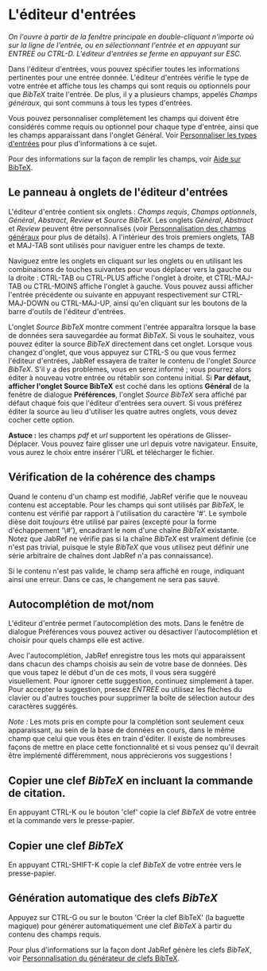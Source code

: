 L'éditeur d'entrées
===================

*On l'ouvre à partir de la fenêtre principale en double-cliquant n'importe où sur la ligne de l'entrée, ou en sélectionnant l'entrée et en appuyant sur ENTREE ou CTRL-D. L'éditeur d'entrées se ferme en appuyant sur ESC.*

Dans l'éditeur d'entrées, vous pouvez spécifier toutes les informations pertinentes pour une entrée donnée. L'éditeur d'entrées vérifie le type de votre entrée et affiche tous les champs qui sont requis ou optionnels pour que *BibTeX* traite l'entrée. De plus, il y a plusieurs champs, appelés *Champs généraux*, qui sont communs à tous les types d'entrées.

Vous pouvez personnaliser complètement les champs qui doivent être considérés comme requis ou optionnel pour chaque type d'entrée, ainsi que les champs apparaissant dans l'onglet Général. Voir [Personnaliser les types d'entrées](CustomEntriesHelp.html) pour plus d'informations à ce sujet.

Pour des informations sur la façon de remplir les champs, voir [Aide sur BibTeX](BibtexHelp.html).

Le panneau à onglets de l'éditeur d'entrées
-------------------------------------------

L'éditeur d'entrée contient six onglets : *Champs requis*, *Champs optionnels*, *Général*, *Abstract*, *Review* et *Source BibTeX*. Les onglets *Général*, *Abstract* et *Review* peuvent être personnalisés (voir [Personnalisation des champs généraux](GeneralFields.html) pour plus de détails). A l'intérieur des trois premiers onglets, TAB et MAJ-TAB sont utilisés pour naviguer entre les champs de texte.

Naviguez entre les onglets en cliquant sur les onglets ou en utilisant les combinaisons de touches suivantes pour vous déplacer vers la gauche ou la droite : CTRL-TAB ou CTRL-PLUS affiche l'onglet à droite, et CTRL-MAJ-TAB ou CTRL-MOINS affiche l'onglet à gauche. Vous pouvez aussi afficher l'entrée précédente ou suivante en appuyant respectivement sur CTRL-MAJ-DOWN ou CTRL-MAJ-UP, ainsi qu'en cliquant sur les boutons de la barre d'outils de l'éditeur d'entrées.

L'onglet *Source BibTeX* montre comment l'entrée apparaîtra lorsque la base de données sera sauvegardée au format *BibTeX*. Si vous le souhaitez, vous pouvez éditer la source *BibTeX* directement dans cet onglet. Lorsque vous changez d'onglet, que vous appuyez sur CTRL-S ou que vous fermez l'éditeur d'entrées, JabRef essayera de traiter le contenu de l'onglet *Source BibTeX*. S'il y a des problèmes, vous en serez informé ; vous pourrez alors éditer à nouveau votre entrée ou rétablir son contenu initial. Si **Par défaut, afficher l'onglet Source BibTeX** est coché dans les options **Général** de la fenêtre de dialogue **Préférences**, l'onglet *Source BibTeX* sera affiché par défaut chaque fois que l'éditeur d'entrées sera ouvert. Si vous préférez éditer la source au lieu d'utiliser les quatre autres onglets, vous devez cocher cette option.

**Astuce :** les champs *pdf* et *url* supportent les opérations de Glisser-Déplacer. Vous pouvez faire glisser une url depuis votre navigateur. Ensuite, vous aurez le choix entre insérer l'URL et télécharger le fichier.

Vérification de la cohérence des champs
---------------------------------------

Quand le contenu d'un champ est modifié, JabRef vérifie que le nouveau contenu est acceptable. Pour les champs qui sont utilisés par *BibTeX*, le contenu est vérifié par rapport à l'utilisation du caractère '\#'. Le symbole dièse doit *toujours* être utilisé par paires (excepté pour la forme d'échappement '\\\#'), encadrant le nom d'une chaîne *BibTeX* existante. Notez que JabRef ne vérifie pas si la chaîne *BibTeX* est vraiment définie (ce n'est pas trivial, puisque le style *BibTeX* que vous utilisez peut définir une série arbitraire de chaînes dont JabRef n'a pas connaissance).

Si le contenu n'est pas valide, le champ sera affiché en rouge, indiquant ainsi une erreur. Dans ce cas, le changement ne sera pas sauvé.

Autocomplétion de mot/nom
-------------------------

L'éditeur d'entrée permet l'autocomplétion des mots. Dans le fenêtre de dialogue Préférences vous pouvez activer ou désactiver l'autocomplétion et choisir pour quels champs elle est active.

Avec l'autocomplétion, JabRef enregistre tous les mots qui apparaissent dans chacun des champs choisis au sein de votre base de données. Dès que vous tapez le début d'un de ces mots, il vous sera suggéré visuellement. Pour ignorer cette suggestion, continuez simplement à taper. Pour accepter la suggestion, pressez *ENTREE* ou utilisez les flèches du clavier ou d'autres touches pour supprimer la boîte de sélection autour des caractères suggérés.

*Note :* Les mots pris en compte pour la complétion sont seulement ceux apparaissant, au sein de la base de données en cours, dans le même champ que celui que vous êtes en train d'éditer. Il existe de nombreuses façons de mettre en place cette fonctionnalité et si vous pensez qu'il devrait être implémenté différemment, nous apprécierons vos suggestions !

Copier une clef *BibTeX* en incluant la commande de citation.
-------------------------------------------------------------

En appuyant CTRL-K ou le bouton 'clef' copie la clef *BibTeX* de votre entrée et la commande vers le presse-papier.

Copier une clef *BibTeX*
------------------------

En appuyant CTRL-SHIFT-K copie la clef *BibTeX* de votre entrée vers le presse-papier.

Génération automatique des clefs *BibTeX*
-----------------------------------------

Appuyez sur CTRL-G ou sur le bouton 'Créer la clef BibTeX' (la baguette magique) pour générer automatiquement une clef *BibTeX* à partir du contenu des champs requis.

Pour plus d'informations sur la façon dont JabRef génère les clefs *BibTeX*, voir [Personnalisation du générateur de clefs BibTeX](LabelPatterns.html).
